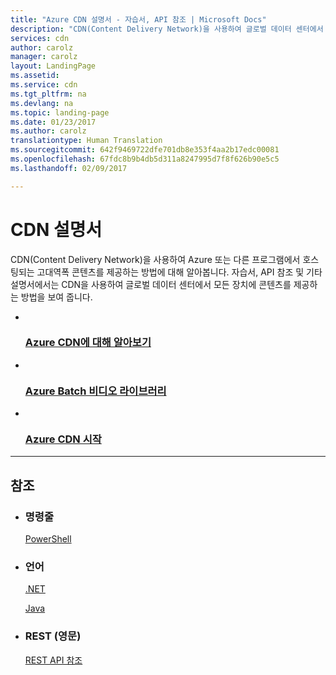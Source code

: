 ```yaml
---
title: "Azure CDN 설명서 - 자습서, API 참조 | Microsoft Docs"
description: "CDN(Content Delivery Network)을 사용하여 글로벌 데이터 센터에서 모든 장치에 콘텐츠를 제공하는 방법에 대해 알아봅니다. 자습서, API, 참조 및 기타 설명서입니다."
services: cdn
author: carolz
manager: carolz
layout: LandingPage
ms.assetid: 
ms.service: cdn
ms.tgt_pltfrm: na
ms.devlang: na
ms.topic: landing-page
ms.date: 01/23/2017
ms.author: carolz
translationtype: Human Translation
ms.sourcegitcommit: 642f9469722dfe701db8e353f4aa2b17edc00081
ms.openlocfilehash: 67fdc8b9b4db5d311a8247995d7f8f626b90e5c5
ms.lasthandoff: 02/09/2017

---
```

# <a name="cdn-documentation"></a>CDN 설명서

CDN(Content Delivery Network)을 사용하여 Azure 또는 다른 프로그램에서 호스팅되는 고대역폭 콘텐츠를 제공하는 방법에 대해 알아봅니다. 자습서, API 참조 및 기타 설명서에서는 CDN을 사용하여 글로벌 데이터 센터에서 모든 장치에 콘텐츠를 제공하는 방법을 보여 줍니다.

<ul class="panelContent cardsFTitle">
    <li>
        <a href="/azure/best-practices-cdn">
        <div class="cardSize">
            <div class="cardPadding">
                <div class="card">
                    <div class="cardImageOuter">
                        <div class="cardImage">
                            <img src="media/index/cdn.svg" alt="" />
                        </div>
                    </div>
                    <div class="cardText">
                        <h3>Azure CDN에 대해 알아보기</h3>
                    </div>
                </div>
            </div>
        </div>
        </a>
    </li>
     <li>
        <a href="https://azure.microsoft.com/documentation/videos/index/?services=cdn">
        <div class="cardSize">
            <div class="cardPadding">
                <div class="card">
                    <div class="cardImageOuter">
                        <div class="cardImage">
                            <img src="media/index/video-library.svg" alt="" />
                        </div>
                    </div>
                    <div class="cardText">
                        <h3>Azure Batch 비디오 라이브러리</h3>
                    </div>
                </div>
            </div>
        </div>
        </a>
    </li><li>
        <a href="/azure/cdn/cdn-create-new-endpoint">
        <div class="cardSize">
            <div class="cardPadding">
                <div class="card">
                    <div class="cardImageOuter">
                        <div class="cardImage">
                            <img src="media/index/get-started.svg" alt="" />
                        </div>
                    </div>
                    <div class="cardText">
                        <h3>Azure CDN 시작</h3>
                    </div>
                </div>
            </div>
        </div>
        </a>
    </li>
</ul>

---

<h2>참조</h2>
<ul class="panelContent cardsW">
    <li>
        <div class="cardSize">
            <div class="cardPadding">
                <div class="card">
                    <div class="cardText">
                        <h3>명령줄</h3>
                        <p><a href="/powershell/resourcemanager/azurerm.cdn/v2.3.0/azurerm.cdn">PowerShell</a></p>
                    </div>
                </div>
            </div>
        </div>
    </li>
    <li>
        <div class="cardSize">
            <div class="cardPadding">
                <div class="card">
                    <div class="cardText">
                        <h3>언어</h3>
                        <p><a href="/dotnet/api/microsoft.azure.management.cdn">.NET</a></p>
                        <p><a href="/java/api/com.microsoft.azure.management.cdn">Java</a></p>
                   </div>
                </div>
            </div>
        </div>
    </li>
    <li>
        <div class="cardSize">
            <div class="cardPadding">
                <div class="card">
                    <div class="cardText">
                        <h3>REST (영문)</h3>
                        <p><a href="/rest/api/cdn/">REST API 참조</a></p>
                    </div>
                </div>
            </div>
        </div>
    </li>
</ul>




